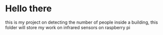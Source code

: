 # Hello there

this is my project on detecting the number of people inside a building,
this folder will store my work on infrared sensors on raspberry pi
